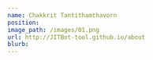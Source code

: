 ```yaml
---
name: Chakkrit Tantithamthavorn
position: 
image_path: /images/01.png
url: http://JITBot-tool.github.io/about
blurb: 
---
```


